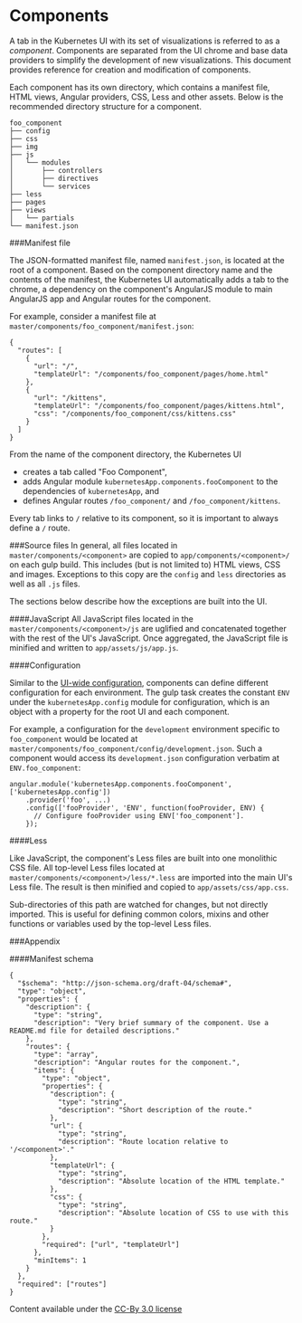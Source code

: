 Components
==========

A tab in the Kubernetes UI with its set of visualizations is referred to as a *component*. Components are separated from the UI chrome and base data providers to simplify the development of new visualizations. This document provides reference for creation and modification of components.

Each component has its own directory, which contains a manifest file, HTML views, Angular providers, CSS, Less and other assets. Below is the recommended directory structure for a component.
```
foo_component
├── config
├── css
├── img
├── js
│   └── modules
│       ├── controllers
│       ├── directives
│       └── services
├── less
├── pages
├── views
│   └── partials
└── manifest.json
```

###Manifest file

The JSON-formatted manifest file, named ```manifest.json```, is located at the root of a component. Based on the component directory name and the contents of the manifest, the Kubernetes UI automatically adds a tab to the chrome, a dependency on the component's AngularJS module to main AngularJS app and Angular routes for the component.

For example, consider a manifest file at ```master/components/foo_component/manifest.json```:
```
{
  "routes": [
    {
      "url": "/",
      "templateUrl": "/components/foo_component/pages/home.html"
    },
    {
      "url": "/kittens",
      "templateUrl": "/components/foo_component/pages/kittens.html",
      "css": "/components/foo_component/css/kittens.css"
    }
  ]
}
```

From the name of the component directory, the Kubernetes UI
* creates a tab called "Foo Component",
* adds Angular module ```kubernetesApp.components.fooComponent``` to the dependencies of ```kubernetesApp```, and
* defines Angular routes ```/foo_component/``` and ```/foo_component/kittens```.

Every tab links to ```/``` relative to its component, so it is important to always define a ```/``` route.

###Source files
In general, all files located in ```master/components/<component>``` are copied to ```app/components/<component>/``` on each gulp build. This includes (but is not limited to) HTML views, CSS and images. Exceptions to this copy are the ```config``` and ```less``` directories as well as all ```.js``` files.

The sections below describe how the exceptions are built into the UI.

####JavaScript
All JavaScript files located in the ```master/components/<component>/js``` are uglified and concatenated together with the rest of the UI's JavaScript. Once aggregated, the JavaScript file is minified and written to ```app/assets/js/app.js```.

####Configuration

Similar to the [UI-wide configuration](../../README.md#configuration), components can define different configuration for each environment. The gulp task creates the constant ```ENV``` under the ```kubernetesApp.config``` module for configuration, which is an object with a property for the root UI and each component.

For example, a configuration for the ```development``` environment specific to ```foo_component``` would be located at ```master/components/foo_component/config/development.json```. Such a component would access its ```development.json``` configuration verbatim at ```ENV.foo_component```:
```
angular.module('kubernetesApp.components.fooComponent', ['kubernetesApp.config'])
    .provider('foo', ...)
    .config(['fooProvider', 'ENV', function(fooProvider, ENV) {
      // Configure fooProvider using ENV['foo_component'].
    });
```

####Less

Like JavaScript, the component's Less files are built into one monolithic CSS file. All top-level Less files located at ```master/components/<component>/less/*.less``` are imported into the main UI's Less file. The result is then minified and copied to ```app/assets/css/app.css```.

Sub-directories of this path are watched for changes, but not directly imported. This is useful for defining common colors, mixins and other functions or variables used by the top-level Less files.

###Appendix

####Manifest schema

```
{
  "$schema": "http://json-schema.org/draft-04/schema#",
  "type": "object",
  "properties": {
    "description": {
      "type": "string",
      "description": "Very brief summary of the component. Use a README.md file for detailed descriptions."
    },
    "routes": {
      "type": "array",
      "description": "Angular routes for the component.",
      "items": {
        "type": "object",
        "properties": {
          "description": {
            "type": "string",
            "description": "Short description of the route."
          },
          "url": {
            "type": "string",
            "description": "Route location relative to '/<component>'."
          },
          "templateUrl": {
            "type": "string",
            "description": "Absolute location of the HTML template."
          },
          "css": {
            "type": "string",
            "description": "Absolute location of CSS to use with this route."
          }
        },
        "required": ["url", "templateUrl"]
      },
      "minItems": 1
    }
  },
  "required": ["routes"]
}
```

Content available under the [CC-By 3.0
license](http://creativecommons.org/licenses/by/3.0/)
